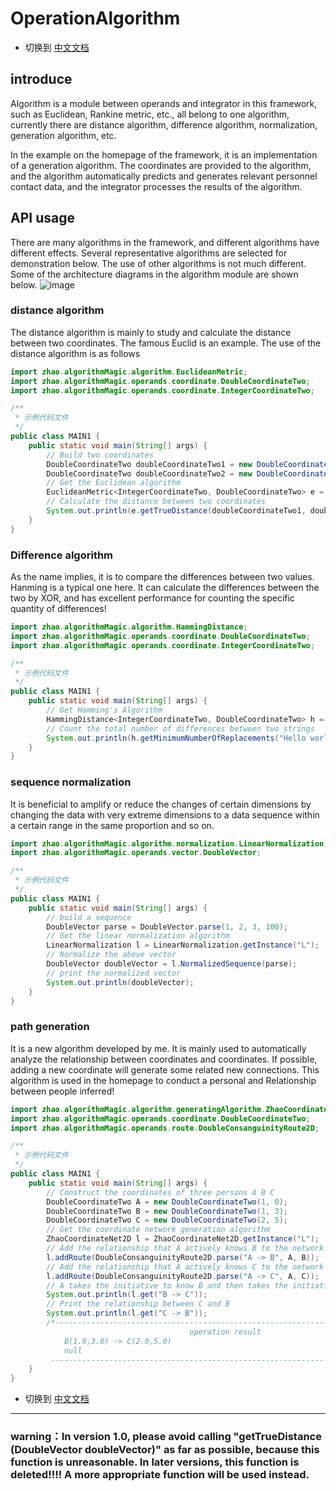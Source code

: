# OperationAlgorithm

- 切换到 [中文文档](https://github.com/BeardedManZhao/algorithmStar/blob/main/KnowledgeDocument/OperationAlgorithm-Chinese.md)

## introduce

Algorithm is a module between operands and integrator in this framework, such as Euclidean, Rankine metric, etc., all
belong to one algorithm, currently there are distance algorithm, difference algorithm, normalization, generation
algorithm, etc.

In the example on the homepage of the framework, it is an implementation of a generation algorithm. The coordinates are
provided to the algorithm, and the algorithm automatically predicts and generates relevant personnel contact data, and
the integrator processes the results of the algorithm.

## API usage

There are many algorithms in the framework, and different algorithms have different effects. Several representative
algorithms are selected for demonstration below. The use of other algorithms is not much different. Some of the
architecture diagrams in the algorithm module are shown below.
![image](https://user-images.githubusercontent.com/113756063/195986247-5f3c65ec-27f8-4149-8349-ccca0f29766d.png)

### distance algorithm

The distance algorithm is mainly to study and calculate the distance between two coordinates. The famous Euclid is an
example. The use of the distance algorithm is as follows

```java
import zhao.algorithmMagic.algorithm.EuclideanMetric;
import zhao.algorithmMagic.operands.coordinate.DoubleCoordinateTwo;
import zhao.algorithmMagic.operands.coordinate.IntegerCoordinateTwo;

/**
 * 示例代码文件
 */
public class MAIN1 {
    public static void main(String[] args) {
        // Build two coordinates
        DoubleCoordinateTwo doubleCoordinateTwo1 = new DoubleCoordinateTwo(1, 3);
        DoubleCoordinateTwo doubleCoordinateTwo2 = new DoubleCoordinateTwo(1, 5);
        // Get the Euclidean algorithm
        EuclideanMetric<IntegerCoordinateTwo, DoubleCoordinateTwo> e = EuclideanMetric.getInstance("E");
        // Calculate the distance between two coordinates
        System.out.println(e.getTrueDistance(doubleCoordinateTwo1, doubleCoordinateTwo2));
    }
}
```

### Difference algorithm

As the name implies, it is to compare the differences between two values. Hanming is a typical one here. It can
calculate the differences between the two by XOR, and has excellent performance for counting the specific quantity of
differences!

```java
import zhao.algorithmMagic.algorithm.HammingDistance;
import zhao.algorithmMagic.operands.coordinate.DoubleCoordinateTwo;
import zhao.algorithmMagic.operands.coordinate.IntegerCoordinateTwo;

/**
 * 示例代码文件
 */
public class MAIN1 {
    public static void main(String[] args) {
        // Get Hamming's Algorithm
        HammingDistance<IntegerCoordinateTwo, DoubleCoordinateTwo> h = HammingDistance.getInstance("H");
        // Count the total number of differences between two strings
        System.out.println(h.getMinimumNumberOfReplacements("Hello world!", "Hello algorithmStar"));
    }
}
```

### sequence normalization

It is beneficial to amplify or reduce the changes of certain dimensions by changing the data with very extreme
dimensions to a data sequence within a certain range in the same proportion and so on.

```java
import zhao.algorithmMagic.algorithm.normalization.LinearNormalization;
import zhao.algorithmMagic.operands.vector.DoubleVector;

/**
 * 示例代码文件
 */
public class MAIN1 {
    public static void main(String[] args) {
        // build a sequence
        DoubleVector parse = DoubleVector.parse(1, 2, 3, 100);
        // Get the linear normalization algorithm
        LinearNormalization l = LinearNormalization.getInstance("L");
        // Normalize the above vector
        DoubleVector doubleVector = l.NormalizedSequence(parse);
        // print the normalized vector
        System.out.println(doubleVector);
    }
}
```

### path generation

It is a new algorithm developed by me. It is mainly used to automatically analyze the relationship between coordinates
and coordinates. If possible, adding a new coordinate will generate some related new connections. This algorithm is used
in the homepage to conduct a personal and Relationship between people inferred!

```java
import zhao.algorithmMagic.algorithm.generatingAlgorithm.ZhaoCoordinateNet2D;
import zhao.algorithmMagic.operands.coordinate.DoubleCoordinateTwo;
import zhao.algorithmMagic.operands.route.DoubleConsanguinityRoute2D;

/**
 * 示例代码文件
 */
public class MAIN1 {
    public static void main(String[] args) {
        // Construct the coordinates of three persons A B C
        DoubleCoordinateTwo A = new DoubleCoordinateTwo(1, 0);
        DoubleCoordinateTwo B = new DoubleCoordinateTwo(1, 3);
        DoubleCoordinateTwo C = new DoubleCoordinateTwo(2, 5);
        // Get the coordinate network generation algorithm
        ZhaoCoordinateNet2D l = ZhaoCoordinateNet2D.getInstance("L");
        // Add the relationship that A actively knows B to the network
        l.addRoute(DoubleConsanguinityRoute2D.parse("A -> B", A, B));
        // Add the relationship that A actively knows C to the network
        l.addRoute(DoubleConsanguinityRoute2D.parse("A -> C", A, C));
        // A takes the initiative to know B and then takes the initiative to know C, so it is very likely that B knows C, print whether the relationship between B and C will be generated
        System.out.println(l.get("B -> C"));
        // Print the relationship between C and B
        System.out.println(l.get("C -> B"));
        /*------------------------------------------------------------------------
                                        operation result
            B(1.0,3.0) -> C(2.0,5.0)
            null
         ------------------------------------------------------------------------*/
    }
}
```

- 切换到 [中文文档](https://github.com/BeardedManZhao/algorithmStar/blob/main/KnowledgeDocument/OperationAlgorithm-Chinese.md)

<hr>

### warning：In version 1.0, please avoid calling "getTrueDistance (DoubleVector doubleVector)" as far as possible, because this function is unreasonable. In later versions, this function is deleted!!!! A more appropriate function will be used instead.
